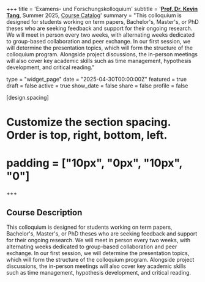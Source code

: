 +++
title = 'Examens- und Forschungskolloquium'
subtitle = '[**Prof. Dr. Kevin Tang**](https://slam.phil.hhu.de/authors/kevin/), Summer 2025, [Course Catalog](https://lsf.hhu.de/qisserver/servlet/de.his.servlet.RequestDispatcherServlet?state=verpublish&status=init&vmfile=no&moduleCall=webInfo&publishConfFile=webInfo&publishSubDir=veranstaltung&veranstaltung.veranstid=264132)'
summary = "This colloquium is designed for students working on term papers, Bachelor's, Master's, or PhD theses who are seeking feedback and support for their ongoing research. We will meet in person every two weeks, with alternating weeks dedicated to group-based collaboration and peer exchange. In our first session, we will determine the presentation topics, which will form the structure of the colloquium program. Alongside project discussions, the in-person meetings will also cover key academic skills such as time management, hypothesis development, and critical reading."

type = "widget_page"
date = "2025-04-30T00:00:00Z"
featured = true
draft = false
active = true
show_date = false
share = false
profile = false

[design.spacing]
  # Customize the section spacing. Order is top, right, bottom, left.
  # padding = ["10px", "0px", "10px", "0"]

+++

## Course Description

This colloquium is designed for students working on term papers, Bachelor's, Master's, or PhD theses who are seeking feedback and support for their ongoing research. We will meet in person every two weeks, with alternating weeks dedicated to group-based collaboration and peer exchange. In our first session, we will determine the presentation topics, which will form the structure of the colloquium program. Alongside project discussions, the in-person meetings will also cover key academic skills such as time management, hypothesis development, and critical reading.